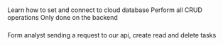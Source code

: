 ###
Learn how to set and connect to cloud database
Perform all CRUD operations
Only done on the backend

###
Form analyst sending a request to our api, create read and delete tasks
